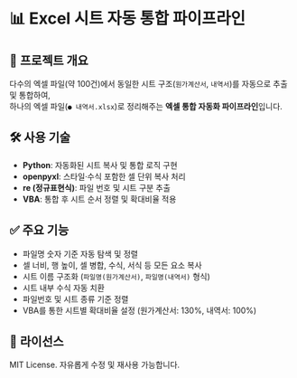 # 📊 Excel 시트 자동 통합 파이프라인

## 📌 프로젝트 개요

다수의 엑셀 파일(약 100건)에서 동일한 시트 구조(`원가계산서`, `내역서`)를 자동으로 추출 및 통합하여,  
하나의 엑셀 파일(`● 내역서.xlsx`)로 정리해주는 **엑셀 통합 자동화 파이프라인**입니다.

## 🛠️ 사용 기술

- **Python**: 자동화된 시트 복사 및 통합 로직 구현
- **openpyxl**: 스타일·수식 포함한 셀 단위 복사 처리
- **re (정규표현식)**: 파일 번호 및 시트 구분 추출
- **VBA**: 통합 후 시트 순서 정렬 및 확대비율 적용

## ✅ 주요 기능

- 파일명 숫자 기준 자동 탐색 및 정렬
- 셀 너비, 행 높이, 셀 병합, 수식, 서식 등 모든 요소 복사
- 시트 이름 구조화 (`파일명(원가계산서)`, `파일명(내역서)` 형식)
- 시트 내부 수식 자동 치환
- 파일번호 및 시트 종류 기준 정렬
- VBA를 통한 시트별 확대비율 설정 (원가계산서: 130%, 내역서: 100%)

## 📄 라이선스

MIT License. 자유롭게 수정 및 재사용 가능합니다.
```